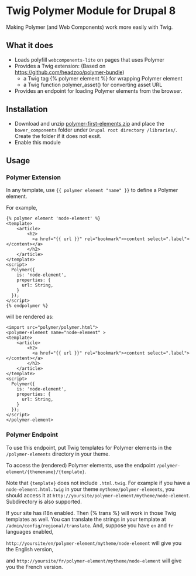 # Twig Polymer Module for Drupal 8
Making Polymer (and Web Components) work more easily with Twig.

## What it does
 * Loads polyfill `webcomponents-lite` on pages that uses Polymer
 * Provides a Twig extension: (Based on https://github.com/headzoo/polymer-bundle)
   * a Twig tag {% polymer element %} for wrapping Polymer element
   * a Twig function polymer_asset() for converting asset URL
 * Provides an endpoint for loading Polymer elements from the browser.

## Installation
 - Download and unzip [polymer-first-elements.zip](https://github.com/googlecodelabs/polymer-first-elements/releases/download/v1.0/polymer-first-elements.zip) and place the `bower_components` folder under `Drupal root directory /libraries/`. Create the folder if it does not exsit.
 - Enable this module

## Usage

### Polymer Extension
In any template, use `{{ polymer element "name" }}` to define a Polymer element.

For example,
```
{% polymer element 'node-element' %}
<template>
    <article>
        <h2>
          <a href="{{ url }}" rel="bookmark"><content select=".label"></content></a>
        </h2>
    </article>
</template>
<script>
  Polymer({
    is: 'node-element',
    properties: {
      url: String,
    }
  });
</script>
{% endpolymer %}
```
will be rendered as:
```
<import src="polymer/polymer.html">
<polymer-element name="node-element" >
<template>
    <article>
        <h2>
          <a href="{{ url }}" rel="bookmark"><content select=".label"></content></a>
        </h2>
    </article>
</template>
<script>
  Polymer({
    is: 'node-element',
    properties: {
      url: String,
    }
  });
</script>
</polymer-element>
```
### Polymer Endpoint
To use this endpoint, put Twig templates for Polymer elements in the `/polymer-elements` directory in your theme.

To access the (rendered) Polymer elements, use the endpoint `/polymer-element/{themename}/{template}`.

Note that `{template}` does not include `.html.twig`. For example if you have a `node-element.html.twig` in your theme `mytheme/polymer-elements`, you should access it at `http://yoursite/polymer-element/mytheme/node-element`. Subdirectory is also supported.

If your site has i18n enabled. Then {% trans %} will work in those Twig templates as well. You can translate the strings in your template at `/admin/config/regional/translate`. And, suppose you have `en` and `fr` languages enabled, 

`http://yoursite/en/polymer-element/mytheme/node-element` will give you the English version, 

and `http://yoursite/fr/polymer-element/mytheme/node-element` will give you the French version. 
